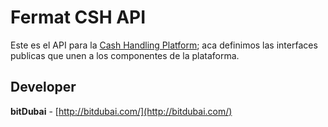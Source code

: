 # Fermat CSH API

Este es el API para la [Cash Handling Platform](../CSH/); aca definimos las interfaces publicas que unen a los componentes de la plataforma.

## Developer

**bitDubai** - [http://bitdubai.com/](http://bitdubai.com/)

